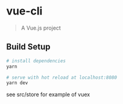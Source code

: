 # vue-cli

> A Vue.js project

## Build Setup

``` bash
# install dependencies
yarn

# serve with hot reload at localhost:8080
yarn dev
```

see src/store for example of vuex
